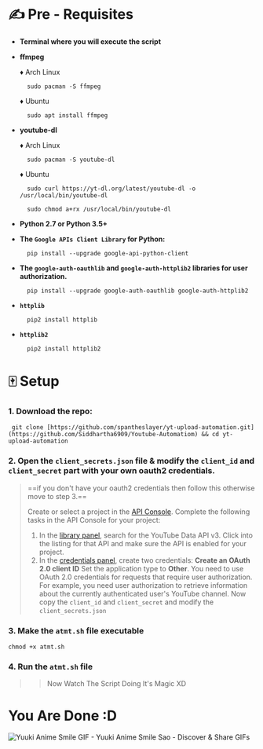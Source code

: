 # ✍️ Pre - Requisites

- **Terminal where you will execute the script**
- **ffmpeg** 
		 
	♦ Arch Linux 
	

	    sudo pacman -S ffmpeg

	♦ Ubuntu

	    sudo apt install ffmpeg

- **youtube-dl**

	♦ Arch Linux
	

	    sudo pacman -S youtube-dl

	♦ Ubuntu
		

	    sudo curl https://yt-dl.org/latest/youtube-dl -o /usr/local/bin/youtube-dl

	    sudo chmod a+rx /usr/local/bin/youtube-dl

- **Python 2.7 or Python 3.5+**
- **The `Google APIs Client Library` for Python:**
						
		pip install --upgrade google-api-python-client
- **The `google-auth-oauthlib` and `google-auth-httplib2` libraries for user authorization.** 
		
		pip install --upgrade google-auth-oauthlib google-auth-httplib2
- **`httplib`**

		pip2 install httplib

- **`httplib2`**

	    pip2 install httplib2



# 🀄 Setup
###  1. Download the repo: 

	 git clone [https://github.com/spantheslayer/yt-upload-automation.git](https://github.com/Siddhartha6909/Youtube-Automatiom) && cd yt-upload-automation

### 2. Open the `client_secrets.json` file & modify the `client_id` and `client_secret` part with your own oauth2 credentials. 
> ==if you don't have your oauth2 credentials then follow this otherwise move to step 3.==
> 
> Create or select a project in the [API Console](https://console.developers.google.com/). Complete the following tasks in the API Console for your project:
>1.  In the [library panel](https://console.developers.google.com/apis/library), search for the YouTube Data API v3. Click into the listing for that API and make sure the API is enabled for your project.
>2.  In the [credentials panel](https://console.developers.google.com/apis/credentials), create two credentials:
>	**Create an OAuth 2.0 client ID** Set the application type to **Other**. You need to use OAuth 2.0 credentials for requests that require user authorization. For example, you need user authorization to retrieve information about the currently authenticated user's YouTube channel.
>Now copy the `client_id` and `client_secret` and modify the `client_secrets.json`

### 3. Make the `atmt.sh` file executable

    chmod +x atmt.sh
### 4. Run the `atmt.sh` file
>> Now Watch The Script Doing It's Magic XD
# You Are Done :D

![Yuuki Anime Smile GIF - Yuuki Anime Smile Sao - Discover &amp; Share GIFs](https://c.tenor.com/MngVjni-BNsAAAAC/yuuki-anime-smile.gif)

